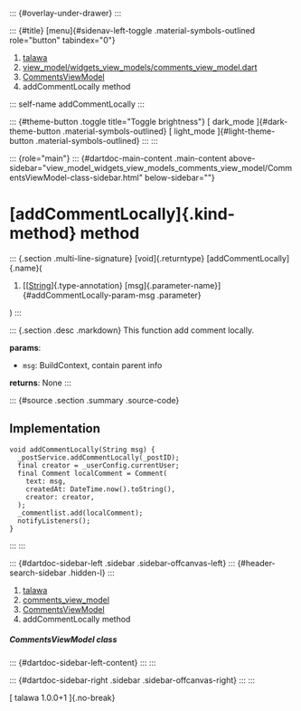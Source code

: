 ::: {#overlay-under-drawer}
:::

::: {#title}
[menu]{#sidenav-left-toggle .material-symbols-outlined role="button"
tabindex="0"}

1.  [talawa](../../index.html)
2.  [view_model/widgets_view_models/comments_view_model.dart](../../view_model_widgets_view_models_comments_view_model/)
3.  [CommentsViewModel](../../view_model_widgets_view_models_comments_view_model/CommentsViewModel-class.html)
4.  addCommentLocally method

::: self-name
addCommentLocally
:::

::: {#theme-button .toggle title="Toggle brightness"}
[ dark_mode ]{#dark-theme-button .material-symbols-outlined} [
light_mode ]{#light-theme-button .material-symbols-outlined}
:::
:::

::: {role="main"}
::: {#dartdoc-main-content .main-content above-sidebar="view_model_widgets_view_models_comments_view_model/CommentsViewModel-class-sidebar.html" below-sidebar=""}
<div>

# [addCommentLocally]{.kind-method} method

</div>

::: {.section .multi-line-signature}
[void]{.returntype} [addCommentLocally]{.name}(

1.  [[[String](https://api.flutter.dev/flutter/dart-core/String-class.html)]{.type-annotation}
    [msg]{.parameter-name}]{#addCommentLocally-param-msg .parameter}

)
:::

::: {.section .desc .markdown}
This function add comment locally.

**params**:

-   `msg`: BuildContext, contain parent info

**returns**: None
:::

::: {#source .section .summary .source-code}
## Implementation

``` language-dart
void addCommentLocally(String msg) {
  _postService.addCommentLocally(_postID);
  final creator = _userConfig.currentUser;
  final Comment localComment = Comment(
    text: msg,
    createdAt: DateTime.now().toString(),
    creator: creator,
  );
  _commentlist.add(localComment);
  notifyListeners();
}
```
:::
:::

::: {#dartdoc-sidebar-left .sidebar .sidebar-offcanvas-left}
::: {#header-search-sidebar .hidden-l}
:::

1.  [talawa](../../index.html)
2.  [comments_view_model](../../view_model_widgets_view_models_comments_view_model/)
3.  [CommentsViewModel](../../view_model_widgets_view_models_comments_view_model/CommentsViewModel-class.html)
4.  addCommentLocally method

##### CommentsViewModel class

::: {#dartdoc-sidebar-left-content}
:::
:::

::: {#dartdoc-sidebar-right .sidebar .sidebar-offcanvas-right}
:::
:::

[ talawa 1.0.0+1 ]{.no-break}
